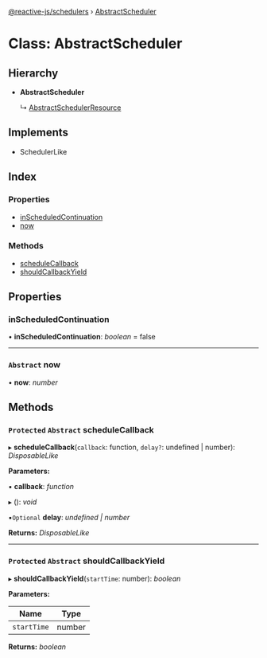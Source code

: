 [@reactive-js/schedulers](../README.md) › [AbstractScheduler](abstractscheduler.md)

# Class: AbstractScheduler

## Hierarchy

* **AbstractScheduler**

  ↳ [AbstractSchedulerResource](abstractschedulerresource.md)

## Implements

* SchedulerLike

## Index

### Properties

* [inScheduledContinuation](abstractscheduler.md#inscheduledcontinuation)
* [now](abstractscheduler.md#abstract-now)

### Methods

* [scheduleCallback](abstractscheduler.md#protected-abstract-schedulecallback)
* [shouldCallbackYield](abstractscheduler.md#protected-abstract-shouldcallbackyield)

## Properties

###  inScheduledContinuation

• **inScheduledContinuation**: *boolean* = false

___

### `Abstract` now

• **now**: *number*

## Methods

### `Protected` `Abstract` scheduleCallback

▸ **scheduleCallback**(`callback`: function, `delay?`: undefined | number): *DisposableLike*

**Parameters:**

▪ **callback**: *function*

▸ (): *void*

▪`Optional`  **delay**: *undefined | number*

**Returns:** *DisposableLike*

___

### `Protected` `Abstract` shouldCallbackYield

▸ **shouldCallbackYield**(`startTime`: number): *boolean*

**Parameters:**

Name | Type |
------ | ------ |
`startTime` | number |

**Returns:** *boolean*
